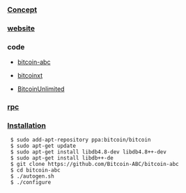 ### [Concept](https://en.wikipedia.org/wiki/Bitcoin_Cash)

### [website](https://www.bitcoincash.org/)

### code

   - [bitcoin-abc](https://github.com/Bitcoin-ABC/bitcoin-abc)
   
   - [bitcoinxt](https://github.com/bitcoinxt/bitcoinxt)
   
   - [BitcoinUnlimited](https://github.com/BitcoinUnlimited/BitcoinUnlimited)
   
### [rpc](https://github.com/paOol/Bitcoin-Cash-RPC)

### [Installation](https://github.com/Bitcoin-ABC/bitcoin-abc/blob/master/doc/build-unix.md#to-build)

     $ sudo add-apt-repository ppa:bitcoin/bitcoin
     $ sudo apt-get update
     $ sudo apt-get install libdb4.8-dev libdb4.8++-dev
     $ sudo apt-get install libdb++-de
     $ git clone https://github.com/Bitcoin-ABC/bitcoin-abc
     $ cd bitcoin-abc
     $ ./autogen.sh
     $ ./configure
